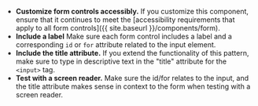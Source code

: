 - **Customize form controls accessibly.** If you customize this component, ensure that it continues to meet the [accessibility requirements that apply to all form controls]({{ site.baseurl }}/components/form).
- **Include a label** Make sure each form control includes a label and a corresponding `id` or `for` attribute related to the input element. 
- **Include the title attribute.** If you extend the functionality of this pattern, make sure to type in descriptive text in the "title" attribute for the `<input>` tag. 
- **Test with a screen reader.** Make sure the id/for relates to the input, and the title attribute makes sense in context to the form when testing with a screen reader.